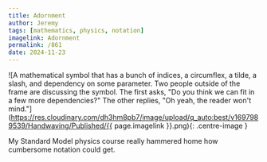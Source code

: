 ```yaml
---
title: Adornment
author: Jeremy
tags: [mathematics, physics, notation]
imagelink: Adornment
permalink: /861
date: 2024-11-23
---
```


![A mathematical symbol that has a bunch of indices, a circumflex, a tilde, a slash, and dependency on some parameter. Two people outside of the frame are discussing the symbol. The first asks, "Do you think we can fit in a few more dependencies?" The other replies, "Oh yeah, the reader won't mind."](https://res.cloudinary.com/dh3hm8pb7/image/upload/q_auto:best/v1697989539/Handwaving/Published/{{ page.imagelink }}.png){: .centre-image }

My Standard Model physics course really hammered home how cumbersome notation could get.
